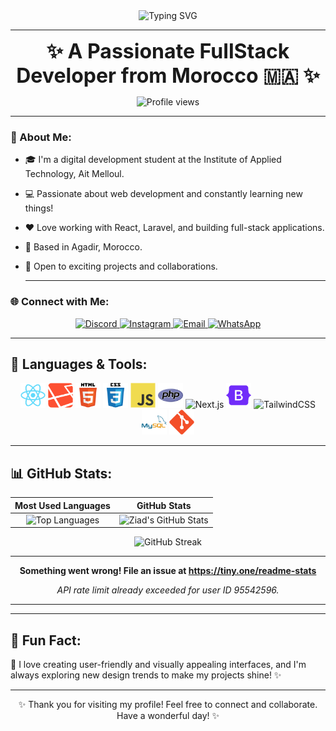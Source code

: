 <div align="center">
  <!-- Typing effect with larger font -->
  <img src="https://readme-typing-svg.herokuapp.com?font=Dancing+Script&size=45&duration=3000&pause=1000&color=0080FF&center=true&vCenter=true&width=850&lines=Hello!+This+is+Ziad+AJDOUR+%F0%9F%9A%80;🚀+Passionate+FullStack+Developer+from+Morocco+🇲🇦" alt="Typing SVG" />
</div>

<hr>

<!-- Subtitle with larger font -->
<p align="center">
  <strong><font size="6">✨ A Passionate FullStack Developer from Morocco 🇲🇦 ✨</font></strong>
</p>

<p align="center">
  <img src="https://komarev.com/ghpvc/?username=ziadajdour&color=blue&style=flat-square&label=Profile+views" alt="Profile views" />
</p>
<hr>

### 🔹 About Me:
- 🎓 I'm a digital development student at the Institute of Applied Technology, Ait Melloul.
- 💻 Passionate about web development and constantly learning new things!
- ❤️ Love working with React, Laravel, and building full-stack applications.
- 📍 Based in Agadir, Morocco.
- 🎯 Open to exciting projects and collaborations.

  <hr>

### 🌐 Connect with Me:

<p align="center">
  <a href="https://discord.gg/gitignore_0101" target="_blank">
    <img src="https://img.shields.io/badge/Discord-%237289DA.svg?style=for-the-badge&logo=discord&logoColor=white" alt="Discord"/>
  </a>
  <a href="https://instagram.com/ziadajdour" target="_blank">
    <img src="https://img.shields.io/badge/Instagram-%23E4405F.svg?style=for-the-badge&logo=Instagram&logoColor=white" alt="Instagram"/>
  </a>
  <a href="mailto:ziyadajdour53@gmail.com" target="_blank">
    <img src="https://img.shields.io/badge/Email-D14836?style=for-the-badge&logo=gmail&logoColor=white" alt="Email"/>
  </a>
  <a href="https://wa.me/212635024412" target="_blank">
    <img src="https://img.shields.io/badge/WhatsApp-25D366?style=for-the-badge&logo=whatsapp&logoColor=white" alt="WhatsApp"/>
  </a>
</p>

<hr>

## 🔧 Languages & Tools:

<p align="center">
  <img src="https://raw.githubusercontent.com/devicons/devicon/master/icons/react/react-original.svg" alt="React" width="40" height="40"/>
  <img src="https://raw.githubusercontent.com/devicons/devicon/master/icons/laravel/laravel-plain.svg" alt="Laravel" width="40" height="40"/>
  <img src="https://raw.githubusercontent.com/devicons/devicon/master/icons/html5/html5-original-wordmark.svg" alt="HTML5" width="40" height="40"/>
  <img src="https://raw.githubusercontent.com/devicons/devicon/master/icons/css3/css3-original-wordmark.svg" alt="CSS3" width="40" height="40"/>
  <img src="https://raw.githubusercontent.com/devicons/devicon/master/icons/javascript/javascript-original.svg" alt="JavaScript" width="40" height="40"/>
  <img src="https://raw.githubusercontent.com/devicons/devicon/master/icons/php/php-original.svg" alt="PHP" width="40" height="40"/>
  <img src="https://cdn.jsdelivr.net/gh/devicons/devicon/icons/nextjs/nextjs-original.svg" alt="Next.js" width="40" height="40"/>
  <img src="https://raw.githubusercontent.com/devicons/devicon/master/icons/bootstrap/bootstrap-plain.svg" alt="Bootstrap" width="40" height="40"/>
  <img src="https://www.vectorlogo.zone/logos/tailwindcss/tailwindcss-icon.svg" alt="TailwindCSS" width="40" height="40"/>
  <img src="https://raw.githubusercontent.com/devicons/devicon/master/icons/mysql/mysql-original-wordmark.svg" alt="MySQL" width="40" height="40"/>
  <img src="https://raw.githubusercontent.com/devicons/devicon/master/icons/git/git-original.svg" alt="Git" width="40" height="40"/>
</p>

<hr>

## 📊 GitHub Stats:

<div align="center">
  
| Most Used Languages | GitHub Stats |
|:---:|:---:|
| ![Top Languages](https://github-readme-stats.vercel.app/api/top-langs/?username=ziadajdour&layout=compact&theme=dark&hide_border=true) | ![Ziad's GitHub Stats](https://github-readme-stats.vercel.app/api?username=ziadajdour&show_icons=true&theme=dark&hide_border=true) |

</div>

<div align="center">
  
![GitHub Streak](https://github-readme-streak-stats.herokuapp.com/?user=ziadajdour&theme=dark&hide_border=true)

</div>

---

<div align="center">

**Something went wrong! File an issue at https://tiny.one/readme-stats**

*API rate limit already exceeded for user ID 95542596.*

</div>

---
<hr>

## 🌟 Fun Fact:

📌 I love creating user-friendly and visually appealing interfaces, and I'm always exploring new design trends to make my projects shine! ✨
<hr>
<p align="center">
  ✨ Thank you for visiting my profile! Feel free to connect and collaborate. Have a wonderful day! ✨
</p>



